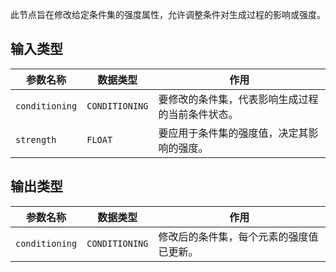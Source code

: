 此节点旨在修改给定条件集的强度属性，允许调整条件对生成过程的影响或强度。

## 输入类型

| 参数名称 | 数据类型 | 作用                                                         |
|----------|----------|--------------------------------------------------------------|
| `conditioning` | `CONDITIONING` | 要修改的条件集，代表影响生成过程的当前条件状态。       |
| `strength` | `FLOAT` | 要应用于条件集的强度值，决定其影响的强度。               |

## 输出类型

| 参数名称     | 数据类型     | 作用                                       |
|--------------|--------------|--------------------------------------------|
| `conditioning` | `CONDITIONING` | 修改后的条件集，每个元素的强度值已更新。 |